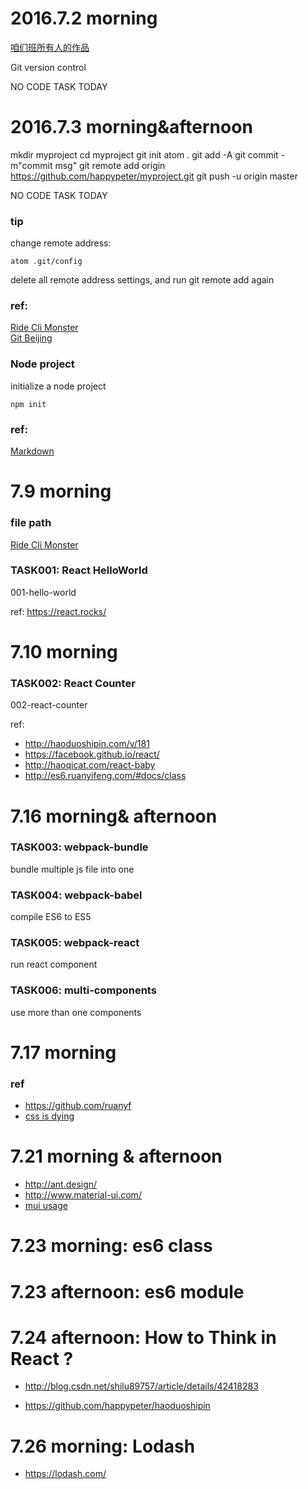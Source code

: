 # 2016.7.2 morning

<a href="https://github.com/newming/digitalcity">咱们班所有人的作品</a>

Git version control


NO CODE TASK TODAY


# 2016.7.3 morning&afternoon


  mkdir myproject
  cd myproject
  git init
  atom .
  git add -A
  git commit -m"commit msg"
  git remote add origin https://github.com/happypeter/myproject.git
  git push -u origin master

NO CODE TASK TODAY

### tip


change remote address:

```
atom .git/config
```

delete all remote address settings, and run git remote add again


### ref:

<a href="http://haoqicat.com/ride-cli-monster">Ride Cli Monster</a>
<br>
<a href="http://haoqicat.com/gitbeijing">Git Beijing</a>

### Node project

initialize a node project

```
npm init
```

### ref:

<a href="https://coding.net/help/doc/project/markdown.html">Markdown</a>


# 7.9 morning


### file path

[Ride Cli Monster](http://haoqicat.com/ride-cli-monster)


### TASK001: React HelloWorld

001-hello-world

ref: https://react.rocks/


# 7.10 morning

### TASK002: React Counter

002-react-counter

ref:

- http://haoduoshipin.com/v/181
- https://facebook.github.io/react/
- http://haoqicat.com/react-baby
- <http://es6.ruanyifeng.com/#docs/class>


# 7.16 morning& afternoon

### TASK003: webpack-bundle

bundle multiple js file into one


### TASK004: webpack-babel

compile ES6 to ES5

### TASK005: webpack-react

run react component


### TASK006: multi-components

use more than one components


# 7.17 morning

### ref

- https://github.com/ruanyf
- [css is dying](http://haoduoshipin.com/v/185)

# 7.21 morning & afternoon

- http://ant.design/
- http://www.material-ui.com/
- [mui usage](http://haoqicat.com/webpack-react-mole)

# 7.23 morning: es6 class


# 7.23 afternoon: es6 module


# 7.24 afternoon: How to Think in React ?

- http://blog.csdn.net/shilu89757/article/details/42418283

- https://github.com/happypeter/haoduoshipin

# 7.26 morning: Lodash

- https://lodash.com/
